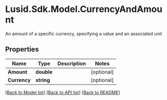 # Lusid.Sdk.Model.CurrencyAndAmount
An amount of a specific currency, specifying a value and an associated unit
## Properties

Name | Type | Description | Notes
------------ | ------------- | ------------- | -------------
**Amount** | **double** |  | [optional] 
**Currency** | **string** |  | [optional] 

[[Back to Model list]](../README.md#documentation-for-models) [[Back to API list]](../README.md#documentation-for-api-endpoints) [[Back to README]](../README.md)

